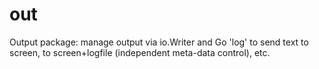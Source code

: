 # out
Output package: manage output via io.Writer and Go 'log' to send text to screen, to screen+logfile (independent meta-data control), etc.
